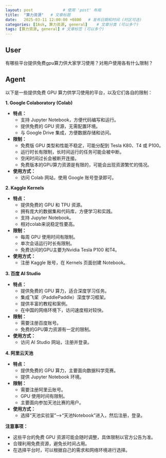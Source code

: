 ```yaml
---
layout: post             # 使用 'post' 布局
title:  "算力资源"   # 文章标题
date:   2025-03-11 12:00:00 +0800   # 发布日期和时间 (时区可选)
categories: [IAsk, 算力资源, general]    # 文章分类 (可以多个)
tags: [算力资源, general] # 文章标签 (可以多个)
---
```


## User

有哪些平台提供免费gpu算力供大家学习使用？对用户使用各有什么限制？

## Agent

以下是一些提供免费 GPU 算力供学习使用的平台，以及它们各自的限制：

**1. Google Colaboratory (Colab)**

* **特点：**
    * 支持 Jupyter Notebook，方便代码编写和运行。
    * 提供免费的 GPU 资源，无需配置环境。
    * 与 Google Drive 集成，方便数据存储和访问。
* **限制：**
    * 免费版 GPU 类型和性能不稳定，可能分配到 Tesla K80、T4 或 P100。
    * 运行时长有限制，长时间运行的任务可能会被中断。
    * 空闲时间过长会被断开连接。
    * 免费版本的GPU算力资源是有限的，可能会出现资源繁忙的情况。
* **使用方式：**
    * 访问 Colab 网站，使用 Google 账号登录即可。

**2. Kaggle Kernels**

* **特点：**
    * 提供免费的 GPU 和 TPU 资源。
    * 拥有庞大的数据集和代码库，方便学习和实践。
    * 支持 Jupyter Notebook。
    * 相对colab来说稳定性要高。
* **限制：**
    * 每周 GPU 使用时间有限制。
    * 单次会话运行时长有限制。
    * 免费访问的GPU主要为Nvidia Tesla P100 和T4。
* **使用方式：**
    * 注册 Kaggle 账号，在 Kernels 页面创建 Notebook。

**3. 百度 AI Studio**

* **特点：**
    * 提供免费的 GPU 算力，适合深度学习任务。
    * 集成飞桨（PaddlePaddle）深度学习框架。
    * 提供丰富的教程和案例。
    * 在中国的网络环境下，访问速度相对较快。
* **限制：**
    * 需要注册百度账号。
    * 免费的GPU算力资源有一定的限制。
* **使用方式：**
    * 访问 AI Studio 网站，注册并登录。

**4. 阿里云天池**

* **特点：**
    * 提供免费的 GPU 算力，主要面向数据科学竞赛。
    * 提供 Jupyter Notebook 环境。
* **限制：**
    * 需要注册阿里云账号。
    * GPU 使用时间有限制。
    * 主要面向参加天池比赛的用户。
* **使用方式：**
    * 选择“天池实验室”-->“天池Notebook”进入，然后注册，登录。

**注意事项：**

* 这些平台的免费 GPU 资源可能会随时调整，具体限制以官方公告为准。
* 合理利用免费资源，避免长时间占用。
* 在选择平台时，可以根据自己的需求和网络环境进行选择。
